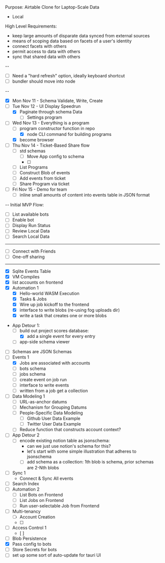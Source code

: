 Purpose: Airtable Clone for Laptop-Scale Data
  * Local 

High Level Requirements:
* keep large amounts of disparate data synced from external sources
* means of scoping data based on facets of a user's identity
* connect facets with others
* permit access to data with others
* sync that shared data with others

-- 

* [ ] Need a "hard refresh" option, ideally keyboard shortcut
* [ ] bundler should move into node

--

* [x] Mon Nov 11 - Schema Validate, Write, Create
* [ ] Tue Nov 12 - UI Display Speedrun
  * [x] Paginate through schema Data
    * [ ] Settings program
* [ ] Wed Nov 13 - Everything is a program
  * [ ] program constructor function in repo
    * [x] node CLI command for building programs
  * [x] become browser
* [ ] Thu Nov 14 - Ticket-Based Share flow
  * [ ] std schemas
    * [ ] Move App config to schema
    * [ ] 
  * [ ] List Programs
  * [ ] Construct Blob of events
  * [ ] Add events from ticket
  * [ ] Share Program via ticket
* [ ] Fri Nov 15 - Demo for team
  * [ ] inline small amounts of content into events table in JSON format 

--
Initial MVP Flow:
* [ ] List available bots
* [ ] Enable bot
* [ ] Display Run Status
* [ ] Review Local Data
* [ ] Search Local Data
-- --
* [ ] Connect with Friends
* [ ] One-off sharing

-- --
* [x] Sqlite Events Table
* [x] VM Compiles 
* [x] list accounts on frontend
* [x] Automation 1
  * [x] Hello-world WASM Execution
  * [x] Tasks & Jobs
  * [x] Wire up job kickoff to the frontend
  * [x] interface to write blobs (re-using fog uploads dir)
  * [x] write a task that creates one or more blobs
* App Detour 1:
  * [ ] build out project scores database:
    * [x] add a single event for every entry
  * [ ] app-side schema viewer
* [ ] Schemas are JSON Schemas
* [ ] Events 1
  * [x] Jobs are associated with accounts
  * [ ] bots schema
  * [ ] jobs schema
  * [ ] create event on job run
  * [ ] interface to write events
  * [ ] written from a job get a collection
* [ ] Data Modeling 1
  * [ ] URL-as-anchor datums
  * [ ] Mechanism for Grouping Datums
  * [ ] People-Specific Data Modeling
    * [ ] Github User Data Example
    * [ ] Twitter User Data Example
  * [ ] Reduce function that constructs account context?
* [ ] App Detour 2
  * [ ] encode existing notion table as jsonschema:
      * can we just use notion's schema for this?
      * let's start with some simple illustration that adheres to jsonschema
      * [ ] add schema as a collection: 1th blob is schema, prior schemas are 2-Nth blobs
* [ ] Sync 1
  * Connect & Sync All events
* [ ] Search Index
* [ ] Automation 2
  * [ ] List Bots on Frontend
  * [ ] List Jobs on Frontend
  * [ ] Run user-selectable Job from Frontend
* [ ] Multi-tenancy
  * [ ] Account Creation
  * [ ] 
* [ ] Access Control 1
  * [ ] 
* [ ] Blob Persistence
* [x] Pass config to bots
* [ ] Store Secrets for bots
* [ ] set up some sort of auto-update for tauri UI